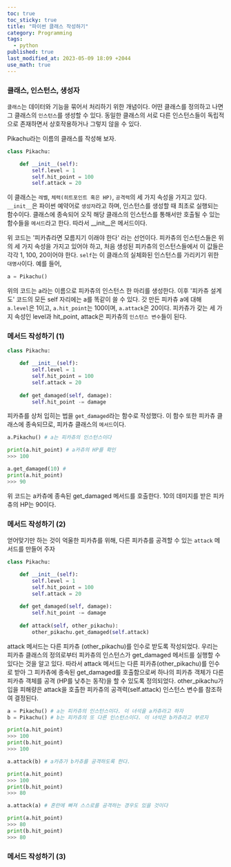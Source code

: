 ```yaml
---
toc: true
toc_sticky: true
title: "파이썬 클래스 작성하기"
category: Programming
tags:
  - python
published: true
last_modified_at: 2023-05-09 18:09 +2044
use_math: true
---
```


### 클래스, 인스턴스, 생성자

`클래스`는 데이터와 기능을 묶어서 처리하기 위한 개념이다.  어떤 클래스를 정의하고 나면 그 클래스의 `인스턴스`를 생성할 수 있다.  동일한 클래스의 서로 다른 인스턴스들이 독립적으로 존재하면서 상호작용하거나 그렇지 않을 수 있다.

Pikachu라는 이름의 클래스를 작성해 보자.

```python
class Pikachu:

    def __init__(self):
        self.level = 1
        self.hit_point = 100
        self.attack = 20
```

이 클래스는 `레벨`, `체력(히트포인트 혹은 HP)`, `공격력`의 세 가지 속성을 가지고 있다.  `__init__`은 파이썬 예약어로 `생성자`라고 하며, 인스턴스를 생성할 때 최초로 실행되는 함수이다.  클래스에 종속되어 오직 해당 클래스의 인스턴스를 통해서만 호출될 수 있는 함수들을 `메서드`라고 한다.  따라서 \__init__은 메서드이다.

위 코드는 '피카츄라면 모름지기 이래야 한다' 라는 선언이다.  피카츄의 인스턴스들은 위의 세 가지 속성을 가지고 있어야 하고, 처음 생성된 피카츄의 인스턴스들에서 이 값들은 각각 1, 100, 20이어야 한다.  `self`는 이 클래스의 실체화된 인스턴스를 가리키기 위한 `대명사`이다.  예를 들어,

```python
a = Pikachu()
```

위의 코드는 a라는 이름으로 피카츄의 인스턴스 한 마리를 생성한다.  이후 '피카츄 설계도' 코드의 모든 self 자리에는 a를 똑같이 쓸 수 있다.  갓 만든 피카츄 a에 대해  `a.level`은 1이고, `a.hit_point`는 100이며, `a.attack`은 20이다.  피카츄가 갖는 세 가지 속성인 level과 hit_point, attack은 피카츄의 `인스턴스 변수`들이 된다.

###  메서드 작성하기 (1)

```python
class Pikachu:

    def __init__(self):
        self.level = 1
        self.hit_point = 100
        self.attack = 20
        
    def get_damaged(self, damage):
        self.hit_point -= damage
```

피카츄를 상처 입히는 법을 `get_damaged`라는 함수로 작성했다.  이 함수 또한 피카츄 클래스에 종속되므로, 피카츄 클래스의 `메서드`이다.

```python
a.Pikachu() # a는 피카츄의 인스턴스이다

print(a.hit_point) # a카츄의 HP를 확인
>>> 100

a.get_damaged(10) #
print(a.hit_point)
>>> 90
```

위 코드는 a카츄에 종속된 get_damaged 메서드를 호출한다.  10의 데미지를 받은 피카츄의 HP는 90이다.

### 메서드 작성하기 (2)

얻어맞기만 하는 것이 억울한 피카츄를 위해, 다른 피카츄를 공격할 수 있는 `attack` 메서드를 만들어 주자

```python
class Pikachu:

    def __init__(self):
        self.level = 1
        self.hit_point = 100
        self.attack = 20
        
    def get_damaged(self, damage):
        self.hit_point -= damage
        
    def attack(self, other_pikachu):
        other_pikachu.get_damaged(self.attack)
```

attack 메서드는 다른 피카츄 (other_pikachu)를 인수로 받도록 작성되었다.  우리는 피카츄 클래스의 정의로부터 피카츄의 인스턴스가 get_damaged 메서드를 실행할 수 있다는 것을 알고 있다.  따라서 attack 메서드는 다른 피카츄(other_pikachu)를 인수로 받아 그 피카츄에 종속된 get_damaged를 호출함으로써 하나의 피카츄 객체가 다른 피카츄 객체를 공격 (HP를 낮추는 동작)을 할 수 있도록 정의되었다.  other_pikachu가 입을 피해량은 attack을 호출한 피카츄의 공격력(self.attack) 인스턴스 변수를 참조하여 결정된다.

```python
a = Pikachu() # a는 피카츄의 인스턴스이다. 이 녀석을 a카츄라고 하자
b = Pikachu() # b는 피카츄의 또 다른 인스턴스이다. 이 녀석은 b카츄라고 부르자

print(a.hit_point)
>>> 100
print(b.hit_point)
>>> 100

a.attack(b) # a카츄가 b카츄를 공격하도록 한다.

print(a.hit_point)
>>> 100
print(b.hit_point)
>>> 80

a.attack(a) # 혼란에 빠져 스스로를 공격하는 경우도 있을 것이다

print(a.hit_point)
>>> 80
print(b.hit_point)
>>> 80
```

### 메서드 작성하기 (3)

